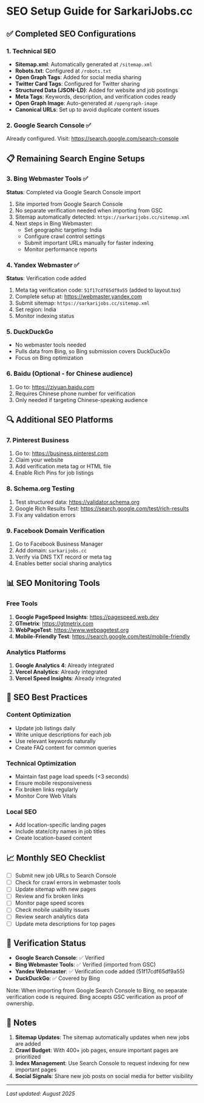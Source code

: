 # SEO Setup Guide for SarkariJobs.cc

## ✅ Completed SEO Configurations

### 1. Technical SEO
- **Sitemap.xml**: Automatically generated at `/sitemap.xml`
- **Robots.txt**: Configured at `/robots.txt`
- **Open Graph Tags**: Added for social media sharing
- **Twitter Card Tags**: Configured for Twitter sharing
- **Structured Data (JSON-LD)**: Added for website and job postings
- **Meta Tags**: Keywords, description, and verification codes ready
- **Open Graph Image**: Auto-generated at `/opengraph-image`
- **Canonical URLs**: Set up to avoid duplicate content issues

### 2. Google Search Console ✅
Already configured. Visit: https://search.google.com/search-console

## 📋 Remaining Search Engine Setups

### 3. Bing Webmaster Tools ✅
**Status**: Completed via Google Search Console import
1. Site imported from Google Search Console
2. No separate verification needed when importing from GSC
3. Sitemap automatically detected: `https://sarkarijobs.cc/sitemap.xml`
4. Next steps in Bing Webmaster:
   - Set geographic targeting: India
   - Configure crawl control settings
   - Submit important URLs manually for faster indexing
   - Monitor performance reports

### 4. Yandex Webmaster ✅
**Status**: Verification code added
1. Meta tag verification code: `51f17cdf65df9a55` (added to layout.tsx)
2. Complete setup at: https://webmaster.yandex.com
3. Submit sitemap: `https://sarkarijobs.cc/sitemap.xml`
4. Set region: India
5. Monitor indexing status

### 5. DuckDuckGo
- No webmaster tools needed
- Pulls data from Bing, so Bing submission covers DuckDuckGo
- Focus on Bing optimization

### 6. Baidu (Optional - for Chinese audience)
1. Go to: https://ziyuan.baidu.com
2. Requires Chinese phone number for verification
3. Only needed if targeting Chinese-speaking audience

## 🔍 Additional SEO Platforms

### 7. Pinterest Business
1. Go to: https://business.pinterest.com
2. Claim your website
3. Add verification meta tag or HTML file
4. Enable Rich Pins for job listings

### 8. Schema.org Testing
1. Test structured data: https://validator.schema.org
2. Google Rich Results Test: https://search.google.com/test/rich-results
3. Fix any validation errors

### 9. Facebook Domain Verification
1. Go to Facebook Business Manager
2. Add domain: `sarkarijobs.cc`
3. Verify via DNS TXT record or meta tag
4. Enables better social sharing analytics

## 📊 SEO Monitoring Tools

### Free Tools
1. **Google PageSpeed Insights**: https://pagespeed.web.dev
2. **GTmetrix**: https://gtmetrix.com
3. **WebPageTest**: https://www.webpagetest.org
4. **Mobile-Friendly Test**: https://search.google.com/test/mobile-friendly

### Analytics Platforms
1. **Google Analytics 4**: Already integrated
2. **Vercel Analytics**: Already integrated
3. **Vercel Speed Insights**: Already integrated

## 🎯 SEO Best Practices

### Content Optimization
- Update job listings daily
- Write unique descriptions for each job
- Use relevant keywords naturally
- Create FAQ content for common queries

### Technical Optimization
- Maintain fast page load speeds (<3 seconds)
- Ensure mobile responsiveness
- Fix broken links regularly
- Monitor Core Web Vitals

### Local SEO
- Add location-specific landing pages
- Include state/city names in job titles
- Create location-based content

## 📈 Monthly SEO Checklist

- [ ] Submit new job URLs to Search Console
- [ ] Check for crawl errors in webmaster tools
- [ ] Update sitemap with new pages
- [ ] Review and fix broken links
- [ ] Monitor page speed scores
- [ ] Check mobile usability issues
- [ ] Review search analytics data
- [ ] Update meta descriptions for top pages

## 🔗 Verification Status

- **Google Search Console**: ✅ Verified
- **Bing Webmaster Tools**: ✅ Verified (imported from GSC)
- **Yandex Webmaster**: ✅ Verification code added (51f17cdf65df9a55)
- **DuckDuckGo**: ✅ Covered by Bing

Note: When importing from Google Search Console to Bing, no separate verification code is required. Bing accepts GSC verification as proof of ownership.

## 📝 Notes

1. **Sitemap Updates**: The sitemap automatically updates when new jobs are added
2. **Crawl Budget**: With 400+ job pages, ensure important pages are prioritized
3. **Index Management**: Use Search Console to request indexing for new important pages
4. **Social Signals**: Share new job posts on social media for better visibility

---

*Last updated: August 2025*